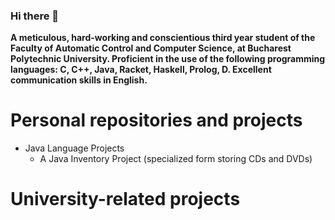 ### Hi there 👋

**A meticulous, hard-working and conscientious third year student of the Faculty of Automatic Control and Computer Science, at Bucharest Polytechnic University.
Proficient in the use of the following programming languages: C, C++, Java, Racket, Haskell, Prolog, D.
Excellent communication skills in English.**

Personal repositories and projects
=====
- Java Language Projects
  - A Java Inventory Project (specialized form storing CDs and DVDs)

University-related projects
=====

<!--
**anaglodariu/anaglodariu** is a ✨ _special_ ✨ repository because its `README.md` (this file) appears on your GitHub profile.

Here are some ideas to get you started:

- 🔭 I’m currently working on ...
- 🌱 I’m currently learning ...
- 👯 I’m looking to collaborate on ...
- 🤔 I’m looking for help with ...
- 💬 Ask me about ...
- 📫 How to reach me: ...
- 😄 Pronouns: ...
- ⚡ Fun fact: ...
-->
